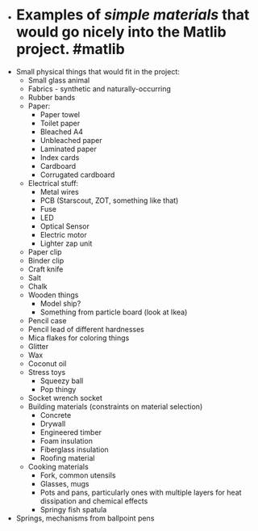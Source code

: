 - # Examples of *simple materials* that would go nicely into the Matlib project. #matlib
- Small physical things that would fit in the project:
	- Small glass animal
	- Fabrics - synthetic and naturally-occurring
	- Rubber bands
	- Paper:
		- Paper towel
		- Toilet paper
		- Bleached A4
		- Unbleached paper
		- Laminated paper
		- Index cards
		- Cardboard
		- Corrugated cardboard
	- Electrical stuff:
		- Metal wires
		- PCB (Starscout, ZOT, something like that)
		- Fuse
		- LED
		- Optical Sensor
		- Electric motor
		- Lighter zap unit
	- Paper clip
	- Binder clip
	- Craft knife
	- Salt
	- Chalk
	- Wooden things
		- Model ship?
		- Something from particle board (look at Ikea)
	- Pencil case
	- Pencil lead of different hardnesses
	- Mica flakes for coloring things
	- Glitter
	- Wax
	- Coconut oil
	- Stress toys
		- Squeezy ball
		- Pop thingy
	- Socket wrench socket
	- Building materials (constraints on material selection)
		- Concrete
		- Drywall
		- Engineered timber
		- Foam insulation
		- Fiberglass insulation
		- Roofing material
	- Cooking materials
		- Fork, common utensils
		- Glasses, mugs
		- Pots and pans, particularly ones with multiple layers for heat dissipation and chemical effects
		- Springy fish spatula
- Springs, mechanisms from ballpoint pens